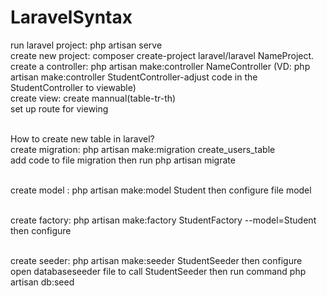 # LaravelSyntax
run laravel project: php artisan serve <br>
create new project: composer create-project laravel/laravel NameProject.<br>
create a controller: php artisan make:controller NameController (VD: php artisan make:controller StudentController-adjust code in the StudentController to viewable)<br>
create view: create mannual(table-tr-th)<br>
set up route for viewing<br><br>

How to create new table in laravel? <br>
create migration: php artisan make:migration create_users_table <br>
add code to file migration then run php artisan migrate <br><br>

create model : php artisan make:model Student then configure file model <br><br>

create factory: php artisan make:factory StudentFactory --model=Student then configure <br><br>

create seeder: php artisan make:seeder StudentSeeder then configure <br>
open databaseseeder file to call StudentSeeder then run command php artisan db:seed <br><br>




